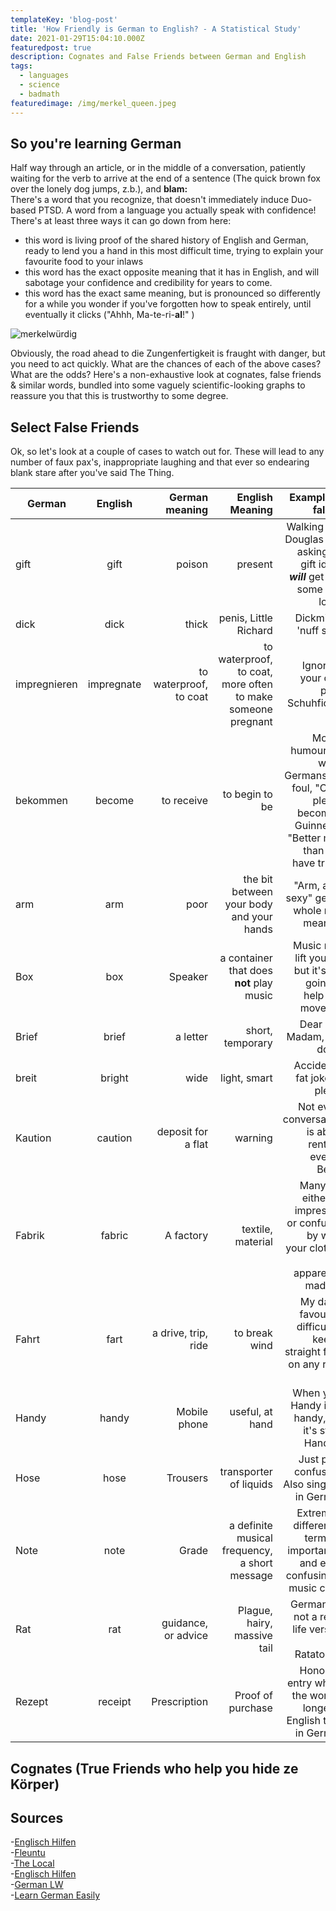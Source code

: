 ```yaml
---
templateKey: 'blog-post'
title: 'How Friendly is German to English? - A Statistical Study'
date: 2021-01-29T15:04:10.000Z
featuredpost: true
description: Cognates and False Friends between German and English
tags:
  - languages
  - science
  - badmath
featuredimage: /img/merkel_queen.jpeg
---
```


>
## So you're learning German

Half way through an article, or in the middle of a conversation, patiently waiting for the verb to arrive at the end of a sentence (The quick brown fox over the lonely dog jumps, z.b.), and **blam:**  
There's a word that you recognize, that doesn't immediately induce Duo-based PTSD. A word from a language you actually speak with confidence! There's at least three ways it can go down from here:
- this word is living proof of the shared history of English and German, ready to lend you a hand in this most difficult time, trying to explain your favourite food to your inlaws
- this word has the exact opposite meaning that it has in English, and will sabotage your confidence and credibility for years to come.
- this word has the exact same meaning, but is pronounced so differently for a while you wonder if you've forgotten how to speak entirely, until eventually it clicks ("Ahhh, Ma-te-ri-**al**!" )

![merkelwürdig](/img/merkel_queen.jpeg)

Obviously, the road ahead to die Zungenfertigkeit is fraught with danger, but you need to act quickly. What are the chances of each of the above cases? What are the odds?
Here's a non-exhaustive look at cognates, false friends & similar words, bundled into some vaguely scientific-looking graphs to reassure you that this is trustworthy to some degree.

## Select False Friends
Ok, so let's look at a couple of cases to watch out for. These will lead to any number of faux pax's, inappropriate laughing and that ever so endearing blank stare after you've said The Thing.

| German | English  | German meaning  | English Meaning | Example of fallout |
| ------------- |:-------------:| ---------------:|----------------:|-------------------:|
| gift | gift | poison | present  | Walking into Douglas and asking for gift ideas ***will*** get you some odd looks |
| dick | dick | thick  | penis, Little Richard | Dickmilch, 'nuff said'  |
| impregnieren  | impregnate  |  to waterproof, to coat | to waterproof, to coat, more often to make someone pregnant  | Ignore at your own peril, Schuhficker |
| bekommen | become |  to receive | to begin to be  | Mostly humourous when Germans fall foul, "Can I please become a Guinness?  "Better men than you have tried"  |
| arm  | arm  |  poor | the bit between your body and your hands  | "Arm, aber sexy" gets a whole new meaning |
| Box  | box  |  Speaker | a container that does **not** play music  |   Music may lift you up, but it's not going to help you move flat |
| Brief  | brief  |  a letter | short, temporary  | Dear Sir / Madam, just don't.  |
| breit  | bright |  wide | light, smart | Accidental fat jokes a plenty |
| Kaution  | caution  |  deposit for a flat | warning  | Not every conversation is about renting, even in Berlin |
| Fabrik | fabric |  A factory | textile, material  | Many will either be impressed or confused by what your clothes are apparently made of |
| Fahrt  | fart |  a drive, trip, ride | to break wind  | My dad's favourite, difficult to keep a straight face on any road trip |
| Handy  | handy  |  Mobile phone | useful, at hand  | When your Handy isn't handy, but it's still a Handy :/ |
| Hose | hose |  Trousers |  transporter of liquids | Just plain confusing. Also singular in German |
| Note | note |  Grade | a definite musical frequency, a short message  | Extremely different in terms of importance, and extra confusing in music class |
| Rat  | rat |  guidance, or advice | Plague, hairy, massive tail  | Germany is not a real-life version of Ratatouille |
| Rezept | receipt |  Prescription | Proof of purchase  | Honorary entry where the word is longer in English than in German | {.table-stylish}  

## Cognates (True Friends who help you hide ze Körper)
<!---

Now onto those trusty fallbacks you can always count on in times of need, or 

| German | English  | German meaning  | English Meaning | Example of fallout |
| ------------- |:-------------:| ---------------:|----------------:|-------------------:|
| gift | gift | definition | make ze funny   | make ze funny |
| dick | dick | definition  | questo | make ze funny |
| impregnieren  | impregnate  |   German Def | English Def  | make ze funny |
| bekommen | become |   German Def | English Def  | make ze funny |
| arm  | arm  |   German Def | English Def  | make ze funny |
| Art  | art  |   German Def | English Def  | make ze funny |
| Box  | box  |   German Def | English Def  | make ze funny |
| brav | brave  |   German Def | English Def  | make ze funny |
| Brief  | brief  |   German Def | English Def  | make ze funny |
| breit  | bright |   German Def | English Def  | make ze funny |
| Kaution  | caution  |   German Def | English Def  | make ze funny |
| Fabrik | fabric |   German Def | English Def  | make ze funny |
| Fahrt  | fart |   German Def | English Def  | make ze funny |
| vor  | for  |   German Def | English Def  | make ze funny |
| Handy  | handy  |   German Def | English Def  | make ze funny |
| hose | hose |   German Def | English Def  | make ze funny |
>
## Edge cases / weirdness
comments, like different pronunciation despite being same word/spelling
anedocte anesthesia
everything latin, ever
>
## Summation & Conclusion
summed table
terrible graph ![santaeatyourheartout](/img/graph.jpg)

suggestions of missing words to increase exhaustiveness please tweet @Difeorleth
-->
## Sources
-[Englisch Hilfen](https://www.englisch-hilfen.de/en/words/false_friends.htm)  
-[Fleuntu](https://www.fluentu.com/blog/german/false-friends-english-german/)  
-[The Local](https://www.thelocal.de/20180312/the-top-10-false-friends-between-german-and-english)  
-[Englisch Hilfen](https://www.englisch-hilfen.de/en/words/true_friends.htm)  
-[German LW](https://www.germanlw.com/same-words-in-german-and-english/)  
-[Learn German Easily](https://learn-german-easily.com/same-meaning-in-german-and-english)  
